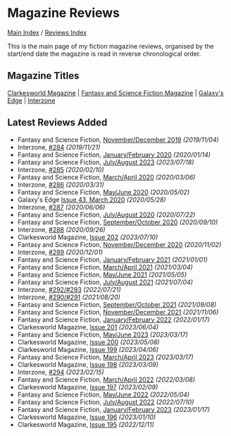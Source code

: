 # Magazine Reviews

[Main Index](../../README.md) / [Reviews Index](../README.md)

This is the main page of my fiction magazine reviews, organised by the start/end date the magazine is read in reverse chronological order.

## Magazine Titles

[Clarkesworld Magazine](Clarkesworld/README.md) | [Fantasy and Science Fiction Magazine](FantasyAndScienceFiction/README.md) | [Galaxy's Edge](GalaxysEdge/README.md) | [Interzone](Interzone/README.md)

## Latest Reviews Added
- Fantasy and Science Fiction, [November/December 2019](FantasyAndScienceFiction/20191104-FSF201911.md) *(2019/11/04)*
- Interzone, [#284](Interzone/20191121-Interzone284.md) *(2019/11/21)*
- Fantasy and Science Fiction, [January/February 2020](FantasyAndScienceFiction/20200114-FSF202001.md) *(2020/01/14)*
- Fantasy and Science Fiction, [July/August 2023](FantasyAndScienceFiction/20230718-FSF202307.md) *(2023/07/18)*
- Interzone, [#285](Interzone/20200210-Interzone285.md) *(2020/02/10)*
- Fantasy and Science Fiction, [March/April 2020](FantasyAndScienceFiction/20200306-FSF202003.md) *(2020/03/06)*
- Interzone, [#286](Interzone/20200331-Interzone286.md) *(2020/03/31)*
- Fantasy and Science Fiction, [May/June 2020](FantasyAndScienceFiction/20200502-FSF202005.md) *(2020/05/02)*
- Galaxy's Edge [Issue 43, March 2020](GalaxysEdge/20200528-GalaxysEdge43.md) *(2020/05/28)*
- Interzone, [#287](Interzone/20200606-Interzone287.md) *(2020/06/06)*
- Fantasy and Science Fiction, [July/August 2020](FantasyAndScienceFiction/20200722-FSF202007.md) *(2020/07/22)*
- Fantasy and Science Fiction, [September/October 2020](FantasyAndScienceFiction/20200910-FSF202009.md) *(2020/09/10)*
- Interzone, [#288](Interzone/20200926-Interzone288.md) *(2020/09/26)*
- Clarkesworld Magazine, [Issue 202](Clarkesworld/20230710-Clarkesworld202.md) *(2023/07/10)*
- Fantasy and Science Fiction, [November/December 2020](FantasyAndScienceFiction/20201102-FSF202011.md) *(2020/11/02)*
- Interzone, [#289](Interzone/20201201-Interzone289.md) *(2020/12/01)*
- Fantasy and Science Fiction, [January/February 2021](FantasyAndScienceFiction/20210101-FSF202101.md) *(2021/01/01)*
- Fantasy and Science Fiction, [March/April 2021](FantasyAndScienceFiction/20210304-FSF202103.md) *(2021/03/04)*
- Fantasy and Science Fiction, [May/June 2021](FantasyAndScienceFiction/20210505-FSF202105.md) *(2021/05/05)*
- Fantasy and Science Fiction, [July/August 2021](FantasyAndScienceFiction/20210704-FSF202107.md) *(2021/07/04)*
- Interzone, [#292/#293](Interzone/20220721-Interzone292_293.md) *(2022/07/21)*
- Interzone, [#290/#291](Interzone/20210820-Interzone290_291.md) *(2021/08/20)*
- Fantasy and Science Fiction, [September/October 2021](FantasyAndScienceFiction/20210908-FSF202109.md) *(2021/09/08)*
- Fantasy and Science Fiction, [November/December 2021](FantasyAndScienceFiction/20211106-FSF202111.md) *(2021/11/06)*
- Fantasy and Science Fiction, [January/February 2022](FantasyAndScienceFiction/20220117-FSF202201.md) *(2022/01/17)*
- Clarkesworld Magazine, [Issue 201](Clarkesworld/20230604-Clarkesworld201.md) *(2023/06/04)*
- Fantasy and Science Fiction, [May/June 2023](FantasyAndScienceFiction/20230514-FSF202305.md) *(2023/03/17)*
- Clarkesworld Magazine, [Issue 200](Clarkesworld/20230508-Clarkesworld200.md) *(2023/05/08)*
- Clarkesworld Magazine, [Issue 199](Clarkesworld/20230406-Clarkesworld199.md) *(2023/04/06)*
- Fantasy and Science Fiction, [March/April 2023](FantasyAndScienceFiction/20230317-FSF202303.md) *(2023/03/17)*
- Clarkesworld Magazine, [Issue 198](Clarkesworld/20230309-Clarkesworld198.md) *(2023/03/09)*
- Interzone, [#294](Interzone/20230215-Interzone294.md) *(2023/02/15)*
- Fantasy and Science Fiction, [March/April 2022](FantasyAndScienceFiction/20220308-FSF202203.md) *(2022/03/08)*
- Clarkesworld Magazine, [Issue 197](Clarkesworld/20230209-Clarkesworld197.md) *(2023/02/09)*
- Fantasy and Science Fiction, [May/June 2022](FantasyAndScienceFiction/20220504-FSF202205.md) *(2022/05/04)*
- Fantasy and Science Fiction, [July/August 2022](FantasyAndScienceFiction/20220710-FSF202207.md) *(2022/07/10)*
- Fantasy and Science Fiction, [January/February 2023](FantasyAndScienceFiction/20230117-FSF202301.md) *(2023/01/17)*
- Clarkesworld Magazine, [Issue 196](Clarkesworld/20230110-Clarkesworld196.md) *(2023/01/10)*
- Clarkesworld Magazine, [Issue 195](Clarkesworld/20221211-Clarkesworld195.md) *(2022/12/11)*
